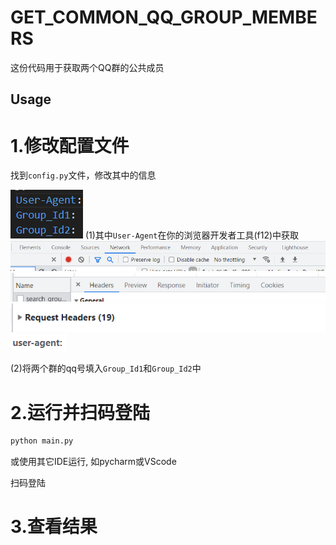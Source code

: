 # GET_COMMON_QQ_GROUP_MEMBERS
这份代码用于获取两个QQ群的公共成员

## Usage
# 1.修改配置文件

找到`config.py`文件，修改其中的信息

![Alt text](image-7.png)
(1)其中`User-Agent`在你的浏览器开发者工具(f12)中获取
![Alt text](image-2.png)
![Alt text](image-1.png)
![Alt text](image-3.png)
![Alt text](image-4.png)


(2)将两个群的qq号填入`Group_Id1`和`Group_Id2`中

# 2.运行并扫码登陆
```bash 
python main.py

```
或使用其它IDE运行, 如pycharm或VScode

扫码登陆


# 3.查看结果

